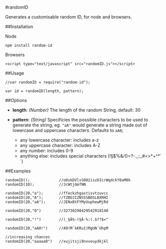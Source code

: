 #randomID

Generates a customisable random ID, for node and browsers.

##Installation

Node

	npm install random-id

Browsers

	<script type="text/javascript" src="randomID.js"></script>

##Usage

	//var randomID = require("random-id");

	var id = randomID(length, pattern);

##Options

- **length**: *(Number)* The length of the random String, default: 30

- **pattern**: *(String)* Specificies the possible characters to be used to generate the string, eg. `"aA"` would generate a string made out of lowercase and uppercase characters. Defaults to `aA0`;

	- any lowercase character: includes a-z
	- any uppercase character: includes A-Z
	- any number: includes 0-9
	- anything else: includes special characters (!§$%&/()=?-.,;:_#<>*+^°`´)


##Examples

	randomID(); 			//oOskDVlsS002iszDIcrWqdckY8aM8k
	randomID(10); 			//JcWtjGmfNN

	randomID(20,"a");		//ffeckzhgastisvtzuvcc
	randomID(20,"A");		//TZBUJIZNSSSBDSLBXRHI
	randomID(20,"aA");		//JENxBtFYMyUuphewMjRd
	
	randomID(20,"0")		//32730290429542918140
	
	randomID(20,"!")		//)_§Â%-(§Â-%:(.$??$=^ 
	
	randomID(20,"aA0!")		//A9!M`kKRu1)MgUN´UhpM 
	
	//increasing chances
	randomID(20,"aaaaa0")	//xujitsji9nxvouydkjkl


